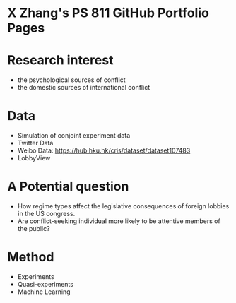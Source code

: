 # X Zhang's PS 811 GitHub Portfolio Pages


# Research interest
- the psychological sources of conflict
- the domestic sources of international conflict

# Data
- Simulation of conjoint experiment data
- Twitter Data
- Weibo Data: https://hub.hku.hk/cris/dataset/dataset107483
- LobbyView 

# A Potential question
- How regime types affect the legislative consequences of foreign lobbies in the US congress.
- Are conflict-seeking individual more likely to be attentive members of the public?

# Method
- Experiments
- Quasi-experiments
- Machine Learning
